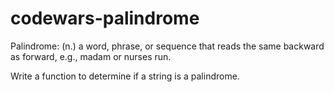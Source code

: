 # codewars-palindrome


Palindrome: (n.) a word, phrase, or sequence that reads the same backward as forward, e.g., madam or nurses run.

Write a function to determine if a string is a palindrome.

